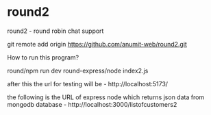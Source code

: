 # round2
round2 - round robin chat support

git remote add origin https://github.com/anumit-web/round2.git

How to run this program?

round/npm run dev
round-express/node index2.js

after this the url for testing will be -
http://localhost:5173/

the following is the URL of express node which returns json data from mongodb database - 
http://localhost:3000/listofcustomers2

